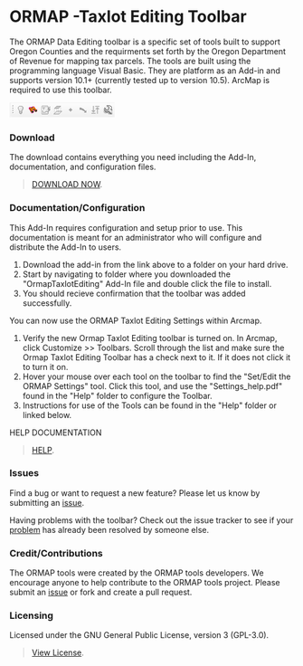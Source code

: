 # ORMAP -Taxlot Editing Toolbar

The ORMAP Data Editing toolbar is a specific set of tools built to support Oregon Counties and the requirments set forth by the Oregon Department of Revenue for mapping tax 
parcels.  The tools are built using the programming language Visual Basic.  They are platform as an Add-in and supports version 10.1+ (currently tested up to version 10.5). ArcMap is required 
to use this toolbar. 

![alt text](https://raw.githubusercontent.com/ORMAPtools/ORMAP-Data-Editing-Toolbar/OrmapToolbarAddIn_for_10_1/OrmapToolbar/Images/ORMAP%20Toolbar.png "Image of the toolbar")


### Download
The download contains everything you need including the Add-In, documentation, and configuration files.
> [DOWNLOAD NOW](https://github.com/ORMAPtools/ORMAP-Data-Editing-Toolbar/raw/OrmapToolbarAddIn_for_10_1/OrmapToolbar/Install/OrmapTaxlotEditing.esriAddIn).


### Documentation/Configuration

This Add-In requires configuration and setup prior to use.  This documentation is meant for an administrator who will configure and distribute the Add-In to users.   

1.	Download the add-in from the link above to a folder on your hard drive.
2.  Start by navigating to folder where you downloaded the "OrmapTaxlotEditing" Add-In file and double click the file to install.   
3.  You should recieve confirmation that the toolbar was added successfully.

You can now use the ORMAP Taxlot Editing Settings within Arcmap.

1.	Verify the new Ormap Taxlot Editing toolbar is turned on.  In Arcmap, click Customize >> Toolbars.  Scroll through the list and make sure the Ormap Taxlot Editing Toolbar has a check next to it.  If it does not click it to turn it on. 
2.	Hover your mouse over each tool on the toolbar to find the "Set/Edit the ORMAP Settings" tool.  Click this tool, and use the "Settings_help.pdf" found in the "Help" folder to configure the Toolbar. 
3.  Instructions for use of the Tools can be found in the "Help" folder or linked below. 

HELP DOCUMENTATION

> [HELP](https://github.com/ORMAPtools/ORMAP-Data-Editing-Toolbar/blob/OrmapToolbarAddIn_for_10_1/OrmapToolbar/help/ORMAP%20Taxlot%20Editing%20Help.pdf).

### Issues
Find a bug or want to request a new feature?  Please let us know by submitting an [issue](https://github.com/ORMAPtools/ORMAP-Data-Editing-Toolbar/issues). 

Having problems with the toolbar? Check out the issue tracker to see if your [problem](https://github.com/ORMAPtools/ORMAP-Data-Editing-Toolbar/issues?utf8=%E2%9C%93&q=is%3Aissue) has already been resolved by someone else.

### Credit/Contributions
The ORMAP tools were created by the ORMAP tools developers.  We encourage anyone to help contribute to the ORMAP tools project.  Please submit an [issue](https://github.com/ORMAPtools/ORMAP-Data-Editing-Toolbar/issues) or fork and create a pull request.


### Licensing
Licensed under the GNU General Public License, version 3 (GPL-3.0).  
> [View License](https://github.com/ORMAPtools/ORMAP-Data-Editing-Toolbar/blob/master/LICENSE).
